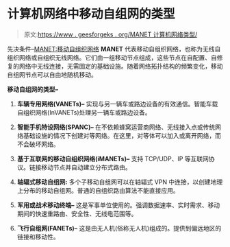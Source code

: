 # 计算机网络中移动自组网的类型

> 原文:[https://www . geesforgeks . org/MANET 计算机网络类型/](https://www.geeksforgeeks.org/types-of-manet-in-computer-network/)

先决条件–[MANET:移动自组织网络](https://www.geeksforgeeks.org/manet-mobile-ad-hoc-network/)
**MANET** 代表移动自组织网络，也称为无线自组织网络或自组织无线网络。它们由一组移动节点组成，这些节点在自配置、自修复的网络中无线连接，无需固定的基础设施。随着网络拓扑结构的频繁变化，移动自组网节点可以自由地随机移动。

**移动自组网的类型–**

1.  **车辆专用网络(VANETs)–**
    实现与另一辆车或路边设备的有效通信。智能车载自组织网络(InVANETs)处理另一辆车或路边设备。

2.  **智能手机特设网络(SPANC)–**
    在不依赖蜂窝运营商网络、无线接入点或传统网络基础设施的情况下创建对等网络。在这里，对等体可以加入或离开网络，而不会破坏网络。

3.  **基于互联网的移动自组织网络(iMANETs)–**
    支持 TCP/UDP、IP 等互联网协议。链接移动节点并自动建立分布式路由。

4.  **轴辐式移动自组网:**
    多个子移动自组网可以在轴辐式 VPN 中连接，以创建地理上分布的移动自组网。普通的自组织路由算法不能直接应用。

5.  **军用或战术移动终端–**
    这是军事单位使用的。强调数据速率、实时需求、移动期间的快速重路由、安全性、无线电范围等。

6.  **飞行自组网(FANETs)–**
    这是由无人机(俗称无人机)组成的。提供到偏远地区的链接和移动性。